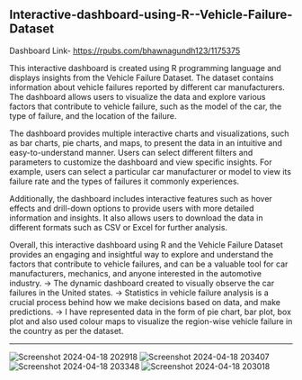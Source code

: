 Interactive-dashboard-using-R--Vehicle-Failure-Dataset
--------------------------------------------------------------------------------------------------------------------------------------------------------------------------------------------------------------------

Dashboard Link- https://rpubs.com/bhawnagundh123/1175375


This interactive dashboard is created using R programming language and displays insights from the Vehicle Failure Dataset. The dataset contains information about vehicle failures reported by different car manufacturers. The dashboard allows users to visualize the data and explore various factors that contribute to vehicle failure, such as the model of the car, the type of failure, and the location of the failure.

The dashboard provides multiple interactive charts and visualizations, such as bar charts, pie charts, and maps, to present the data in an intuitive and easy-to-understand manner. Users can select different filters and parameters to customize the dashboard and view specific insights. For example, users can select a particular car manufacturer or model to view its failure rate and the types of failures it commonly experiences.

Additionally, the dashboard includes interactive features such as hover effects and drill-down options to provide users with more detailed information and insights. It also allows users to download the data in different formats such as CSV or Excel for further analysis.

Overall, this interactive dashboard using R and the Vehicle Failure Dataset provides an engaging and insightful way to explore and understand the factors that contribute to vehicle failures, and can be a valuable tool for car manufacturers, mechanics, and anyone interested in the automotive industry.
-> The dynamic dashboard created to visually observe the car failures in the United states.
-> Statistics in vehicle failure analysis is a crucial process behind how we make decisions based on data, and make predictions.
-> I have represented data in the form of pie chart, bar plot, box plot and also used colour maps to visualize the region-wise vehicle failure in the country as per the dataset.



----------------------------------------------------------------------------------------------------------------------------------------------------------------------------------------------------------------------

![Screenshot 2024-04-18 202918](https://github.com/Bhawnagundh26/Vehicle-Analysis/assets/91724415/18917495-5f0a-43e1-bc90-1abb96664d75)
![Screenshot 2024-04-18 203407](https://github.com/Bhawnagundh26/Vehicle-Analysis/assets/91724415/2fb9063f-661c-47c7-bfbd-bc71c2eaddbc)
![Screenshot 2024-04-18 203348](https://github.com/Bhawnagundh26/Vehicle-Analysis/assets/91724415/6ee3a78c-1a17-4992-ae5f-0333cfcbf3a9)
![Screenshot 2024-04-18 203018](https://github.com/Bhawnagundh26/Vehicle-Analysis/assets/91724415/a9b9ef49-88f5-468a-b649-96f6a79e0b5f)
